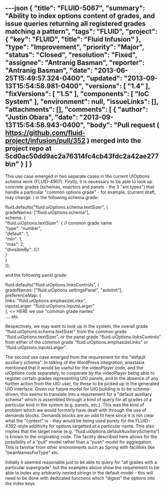---json
{
  "title": "FLUID-5067",
  "summary": "Ability to index options content of grades, and issue queries returning all registered grades matching a pattern",
  "tags": "FLUID",
  "project": {
    "key": "FLUID",
    "title": "Fluid Infusion"
  },
  "type": "Improvement",
  "priority": "Major",
  "status": "Closed",
  "resolution": "Fixed",
  "assignee": "Antranig Basman",
  "reporter": "Antranig Basman",
  "date": "2013-06-25T15:49:57.324-0400",
  "updated": "2013-09-13T15:54:58.981-0400",
  "versions": [
    "1.4"
  ],
  "fixVersions": [
    "1.5"
  ],
  "components": [
    "IoC System"
  ],
  "environment": null,
  "issueLinks": [],
  "attachments": [],
  "comments": [
    {
      "author": "Justin Obara",
      "date": "2013-09-13T15:54:58.943-0400",
      "body": "Pull request ( <https://github.com/fluid-project/infusion/pull/352> ) merged into the project repo at 5cd0ac50dd9ac2a76314fc4cb43fdc2a42ae277b\n"
    }
  ]
}
---
This use case emerged in two separate cases in the current UIOptions schema work (FLUID-4907). Firstly, it is necessary to be able to look up concrete grades (schemas, enactors and panels - the 3 "ant types") that handle a particular "common options grade" - for example, (current draft, may change: ) in the following schema grade:

fluid.defaults("fluid.uiOptions.schema.textSizer", {\
gradeNames: \["fluid.uiOptions.schema"],\
schema: {\
"fluid.uiOptions.textSizer": { // common grade name\
"type": "number",\
"default": 1,\
"min": 1,\
"max": 2,\
"divisibleBy": 0.1\
}\
}\
});

and the following panel grade:

fluid.defaults("fluid.uiOptions.linksControls", {\
gradeNames: \["fluid.uiOptions.settingsPanel", "autoInit"],\
preferenceMap: {\
links: "fluid.uiOptions.emphasizeLinks", \
inputsLarger: "fluid.uiOptions.inputsLarger"\
}, <= HERE we use "common grade names"\
.....etc.

Respectively, we may want to look up in the system, the overall grade "fluid.uiOptions.schema.textSizer" from the common grade "fluid.uiOptions.textSizer", or the panel grade "fluid.uiOptions.linksControls" from either of the common grade "fluid.uiOptions.emphasizeLinks" or "fluid.uiOptions.inputsLarger".

The second use case emerged from the requirement for the "default auxiliary schema". In talking of the WordPress integration, anastasia mentioned that it would be useful for the videoPlayer code, and the uiOptions code separately, to cooperate by the videoPlayer being able to register certain grades representing UIO panels, and in the absence of any further action from the UIO user, for these to be picked up in the generated UIO interface. Given our future model for UIO building is to be schema-driven, this seems to translate into a requirement for a "default auxiliary schema" which is assembled through a kind of query for all grades of a particular kind in the system (e.g. panels, etc.). This was the kind of problem which we would formerly have dealt with through the use of demands blocks. Demands blocks are an odd fit here since it is not clear what the "context" is - they would be being used purely for the FLUID-4392-style additivity for options targetted at a particular name. This also implies that the target name (e.g. "fluid.uiOptions.defaultAuxiliarySchema") is known to the originating code. The facility described here allows for the possibility of a "pull" model rather than a "push" model for aggregation. This is familiar from other environments such as Spring with facilities like "beanNamesForType" etc.

Initially it seemed reasonable just to be able to query for "all grades with a particular supergrade" but the examples above show the requirement to be able to index any arbitrarily nested strings in the default model - this will need to be done with dedicated functions which "digest" the options into the index keys

        